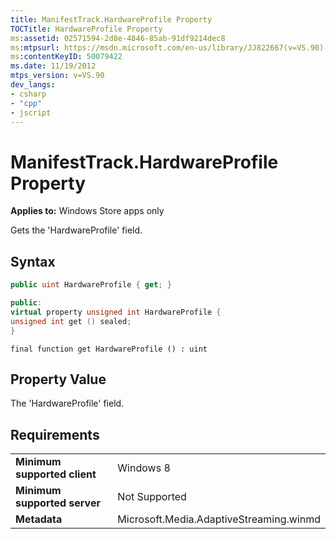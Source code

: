 ```yaml
---
title: ManifestTrack.HardwareProfile Property
TOCTitle: HardwareProfile Property
ms:assetid: 02571594-2d8e-4846-85ab-91df9214dec8
ms:mtpsurl: https://msdn.microsoft.com/en-us/library/JJ822667(v=VS.90)
ms:contentKeyID: 50079422
ms.date: 11/19/2012
mtps_version: v=VS.90
dev_langs:
- csharp
- "cpp"
- jscript
---
```


# ManifestTrack.HardwareProfile Property

**Applies to:** Windows Store apps only

Gets the 'HardwareProfile' field.

## Syntax

```csharp
public uint HardwareProfile { get; }
```

```cpp
public:
virtual property unsigned int HardwareProfile {
unsigned int get () sealed;
}
```

```jscript
final function get HardwareProfile () : uint
```

## Property Value

The 'HardwareProfile' field.

## Requirements

|||
|--- |--- |
|**Minimum supported client**|Windows 8|
|**Minimum supported server**|Not Supported|
|**Metadata**|Microsoft.Media.AdaptiveStreaming.winmd|

